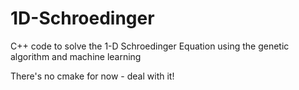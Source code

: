 # 1D-Schroedinger
C++ code to solve the 1-D Schroedinger Equation using the genetic algorithm and machine learning

There's no cmake for now - deal with it!
